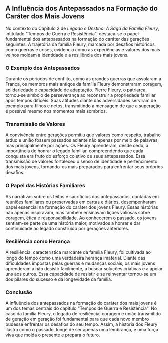 
## A Influência dos Antepassados na Formação do Caráter dos Mais Jovens

No contexto do Capítulo 2 de *Legado e Destino: A Saga da Família Fleury*, intitulado "Tempos de Guerra e Resistência", destaca-se o papel fundamental dos antepassados na formação do caráter das gerações seguintes. A trajetória da família Fleury, marcada por desafios históricos como guerras e crises, evidencia como as experiências e valores dos mais velhos moldam a identidade e a resiliência dos mais jovens.

### O Exemplo dos Antepassados

Durante os períodos de conflito, como as grandes guerras que assolaram a França, os membros mais antigos da família Fleury demonstraram coragem, solidariedade e capacidade de adaptação. Pierre Fleury, o patriarca, tornou-se símbolo de perseverança ao reconstruir a propriedade familiar após tempos difíceis. Suas atitudes diante das adversidades serviram de exemplo para filhos e netos, transmitindo a mensagem de que a superação é possível mesmo nos momentos mais sombrios.

### Transmissão de Valores

A convivência entre gerações permitiu que valores como respeito, trabalho árduo e união fossem passados adiante não apenas por meio de palavras, mas principalmente por ações. Os Fleury aprenderam, desde cedo, a importância de honrar o legado familiar, compreendendo que cada conquista era fruto do esforço coletivo de seus antepassados. Essa transmissão de valores fortaleceu o senso de identidade e pertencimento dos mais jovens, tornando-os mais preparados para enfrentar seus próprios desafios.

### O Papel das Histórias Familiares

As narrativas sobre os feitos e sacrifícios dos antepassados, contadas em reuniões familiares ou preservadas em cartas e diários, desempenharam papel essencial na formação do caráter dos jovens Fleury. Essas histórias não apenas inspiravam, mas também ensinavam lições valiosas sobre coragem, ética e responsabilidade. Ao conhecerem o passado, os jovens sentiam-se parte de uma história maior, motivados a honrar e dar continuidade ao legado construído por gerações anteriores.

### Resiliência como Herança

A resiliência, característica marcante da família Fleury, foi cultivada ao longo do tempo como uma verdadeira herança imaterial. Diante das dificuldades impostas pelas guerras e mudanças sociais, os mais jovens aprenderam a não desistir facilmente, a buscar soluções criativas e a apoiar uns aos outros. Essa capacidade de resistir e se reinventar tornou-se um dos pilares do sucesso e da longevidade da família.

### Conclusão

A influência dos antepassados na formação do caráter dos mais jovens é um dos temas centrais do capítulo "Tempos de Guerra e Resistência". No caso da família Fleury, o legado de resiliência, coragem e união transmitido de geração em geração foi fundamental para que cada novo membro pudesse enfrentar os desafios do seu tempo. Assim, a história dos Fleury ilustra como o passado, longe de ser apenas uma lembrança, é uma força viva que molda o presente e prepara o futuro.
```